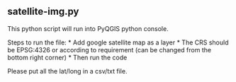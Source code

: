 
## satellite-img.py

This python script will run into PyQGIS python console.

Steps to run the file:
    * Add google satellite map as a layer
    * The CRS should be EPSG:4326 or according to requirement (can be changed from the bottom right corner)
    * Then run the code

Please put all the lat/long in a csv/txt file.
